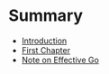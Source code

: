 # Summary

* [Introduction](README.md)
* [First Chapter](chapter1.md)
* [Note on Effective Go](note-on-effective-go.md)

